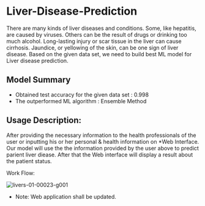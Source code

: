 # Liver-Disease-Prediction  

There are many kinds of liver diseases and conditions. Some, like hepatitis, are caused by viruses. Others can be the result of drugs or drinking too much alcohol. Long-lasting injury or scar tissue in the liver can cause cirrhosis. Jaundice, or yellowing of the skin, can be one sign of liver disease.
Based on the given data set, we need to build best ML model for Liver disease prediction.

Model Summary
---
- Obtained test accuracy for the given data set : 0.998 
- The outperformed ML algorithm : Ensemble Method

Usage Description:
--
After providing the necessary information to the health professionals of the user or inputting his or her personal & health information on  *Web Interface. Our model will use the the information provided by the user above to predict parient liver diease. After that the Web interface will display a result about the patient status.

Work Flow:

![livers-01-00023-g001](https://user-images.githubusercontent.com/120344718/234502186-2157689e-f94c-4c88-9663-ccb7b4e288e6.png)


* Note: Web application shall be updated.



